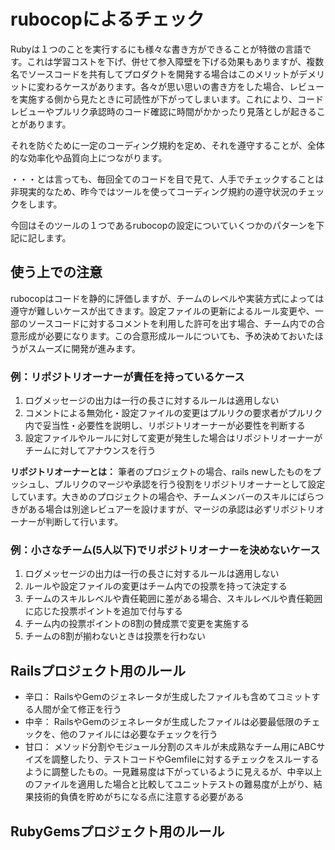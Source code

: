 # rubocopによるチェック

Rubyは１つのことを実行するにも様々な書き方ができることが特徴の言語です。これは学習コストを下げ、併せて参入障壁を下げる効果もありますが、複数名でソースコードを共有してプロダクトを開発する場合はこのメリットがデメリットに変わるケースがあります。各々が思い思いの書き方をした場合、レビューを実施する側から見たときに可読性が下がってしまいます。これにより、コードレビューやプルリク承認時のコード確認に時間がかかったり見落としが起きることがあります。

それを防ぐために一定のコーディング規約を定め、それを遵守することが、全体的な効率化や品質向上につながります。

・・・とは言っても、毎回全てのコードを目で見て、人手でチェックすることは非現実的なため、昨今ではツールを使ってコーディング規約の遵守状況のチェックをします。

今回はそのツールの１つであるrubocopの設定についていくつかのパターンを下記に記します。


## 使う上での注意

rubocopはコードを静的に評価しますが、チームのレベルや実装方式によっては遵守が難しいケースが出てきます。設定ファイルの更新によるルール変更や、一部のソースコードに対するコメントを利用した許可を出す場合、チーム内での合意形成が必要になります。この合意形成ルールについても、予め決めておいたほうがスムーズに開発が進みます。

### 例：リポジトリオーナーが責任を持っているケース

1. ログメッセージの出力は一行の長さに対するルールは適用しない
2. コメントによる無効化・設定ファイルの変更はプルリクの要求者がプルリク内で妥当性・必要性を説明し、リポジトリオーナーが必要性を判断する
3. 設定ファイルやルールに対して変更が発生した場合はリポジトリオーナーがチームに対してアナウンスを行う

**リポジトリオーナーとは：** 筆者のプロジェクトの場合、rails newしたものをプッシュし、プルリクのマージや承認を行う役割をリポジトリオーナーとして設定しています。大きめのプロジェクトの場合や、チームメンバーのスキルにばらつきがある場合は別途レビュアーを設けますが、マージの承認は必ずリポジトリオーナーが判断して行います。

### 例：小さなチーム(5人以下)でリポジトリオーナーを決めないケース

1. ログメッセージの出力は一行の長さに対するルールは適用しない
2. ルールや設定ファイルの変更はチーム内での投票を持って決定する
3. チームのスキルレベルや責任範囲に差がある場合、スキルレベルや責任範囲に応じた投票ポイントを追加で付与する
4. チーム内の投票ポイントの8割の賛成票で変更を実施する
5. チームの8割が揃わないときは投票を行わない


## Railsプロジェクト用のルール

* 辛口： RailsやGemのジェネレータが生成したファイルも含めてコミットする人間が全て修正を行う
* 中辛： RailsやGemのジェネレータが生成したファイルは必要最低限のチェックを、他のファイルには必要なチェックを行う
* 甘口： メソッド分割やモジュール分割のスキルが未成熟なチーム用にABCサイズを調整したり、テストコードやGemfileに対するチェックをスルーするように調整したもの。一見難易度は下がっているように見えるが、中辛以上のファイルを適用した場合と比較してユニットテストの難易度が上がり、結果技術的負債を貯めがちになる点に注意する必要がある

## RubyGemsプロジェクト用のルール
